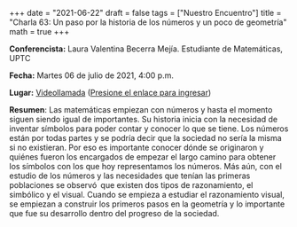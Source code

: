 +++
date      = "2021-06-22"
draft     = false
tags      = ["Nuestro Encuentro"]
title     = "Charla 63: Un paso por la historia de los números y un poco de geometría"
math      = true
+++

**Conferencista:**  Laura Valentina Becerra Mejía. Estudiante de Matemáticas, UPTC

**Fecha:** Martes 06 de julio de 2021, 4:00 p.m.

**Lugar:** [Videollamada](https://meet.google.com/izy-pzig-pbf)  ([Presione el enlace para ingresar](https://meet.google.com/izy-pzig-pbf))

**Resumen**: Las matemáticas empiezan con números y hasta el momento siguen siendo igual de importantes. Su historia inicia con la necesidad de inventar símbolos para poder contar y conocer lo que se tiene. Los números están por todas partes y se podría decir que la sociedad no sería la misma si no existieran. Por eso es importante conocer dónde se originaron y quiénes fueron los encargados de empezar el largo camino para obtener los símbolos con los que hoy representamos los números. Más aún, con el estudio de los números y las necesidades que tenían las primeras poblaciones se observó que existen dos tipos de razonamiento, el simbólico y el visual. Cuando se empieza a estudiar el razonamiento visual, se empiezan a construir los primeros pasos en la geometría y lo importante que fue su desarrollo dentro del progreso de la sociedad.
